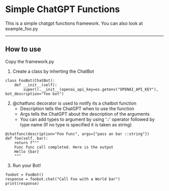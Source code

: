 # Simple ChatGPT Functions

This is a simple chatgpt functions framework. You can also look at example_foo.py

---

## How to use

Copy the framework.py

1. Create a class by inherting the ChatBot
```
class FooBot(ChatBot):
    def __init__(self):
        super().__init__(openai_api_key=os.getenv("OPENAI_API_KEY"), bot_description="foo bot")
```

2. @chatfunc decorator is used to notify its a chatbot function
   - Description tells the ChatGPT when to use the function
   - Args tells the ChatGPT about the description of the arguments 
   - You can add types to argument by using '::' operator followed by type name (If no type is specified it is taken as string)

```
@chatfunc(description="Foo Func", args=["pass an bar ::string"])
def foo(self, bar):
    return f"""
    Func func call completed. Here is the output
    Hello {bar}
    """
```

3. Run your Bot!
```
foobot = FooBot()
response = foobot.chat("Call Foo with a World bar")
print(response)
```
